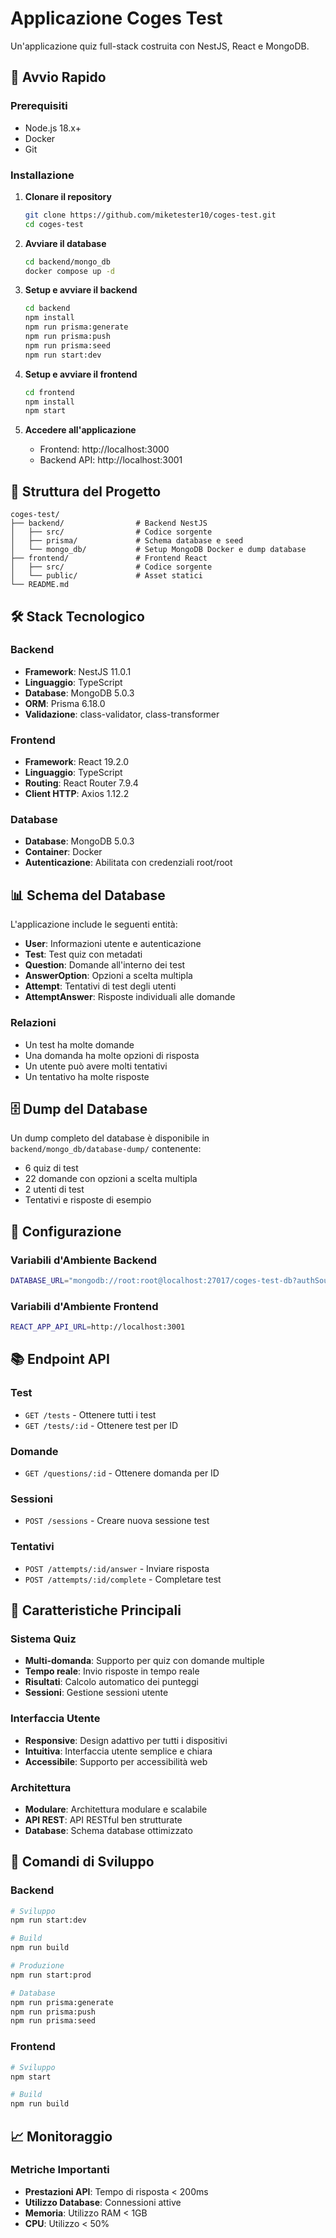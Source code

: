 # Applicazione Coges Test

Un'applicazione quiz full-stack costruita con NestJS, React e MongoDB.

## 🚀 Avvio Rapido

### Prerequisiti

- Node.js 18.x+
- Docker
- Git

### Installazione

1. **Clonare il repository**

   ```bash
   git clone https://github.com/miketester10/coges-test.git
   cd coges-test
   ```

2. **Avviare il database**

   ```bash
   cd backend/mongo_db
   docker compose up -d
   ```

3. **Setup e avviare il backend**

   ```bash
   cd backend
   npm install
   npm run prisma:generate
   npm run prisma:push
   npm run prisma:seed
   npm run start:dev
   ```

4. **Setup e avviare il frontend**

   ```bash
   cd frontend
   npm install
   npm start
   ```

5. **Accedere all'applicazione**
   - Frontend: http://localhost:3000
   - Backend API: http://localhost:3001

## 📁 Struttura del Progetto

```
coges-test/
├── backend/                # Backend NestJS
│   ├── src/                # Codice sorgente
│   ├── prisma/             # Schema database e seed
│   └── mongo_db/           # Setup MongoDB Docker e dump database
├── frontend/               # Frontend React
│   ├── src/                # Codice sorgente
│   └── public/             # Asset statici
└── README.md
```

## 🛠️ Stack Tecnologico

### Backend

- **Framework**: NestJS 11.0.1
- **Linguaggio**: TypeScript
- **Database**: MongoDB 5.0.3
- **ORM**: Prisma 6.18.0
- **Validazione**: class-validator, class-transformer

### Frontend

- **Framework**: React 19.2.0
- **Linguaggio**: TypeScript
- **Routing**: React Router 7.9.4
- **Client HTTP**: Axios 1.12.2

### Database

- **Database**: MongoDB 5.0.3
- **Container**: Docker
- **Autenticazione**: Abilitata con credenziali root/root

## 📊 Schema del Database

L'applicazione include le seguenti entità:

- **User**: Informazioni utente e autenticazione
- **Test**: Test quiz con metadati
- **Question**: Domande all'interno dei test
- **AnswerOption**: Opzioni a scelta multipla
- **Attempt**: Tentativi di test degli utenti
- **AttemptAnswer**: Risposte individuali alle domande

### Relazioni

- Un test ha molte domande
- Una domanda ha molte opzioni di risposta
- Un utente può avere molti tentativi
- Un tentativo ha molte risposte

## 🗄️ Dump del Database

Un dump completo del database è disponibile in `backend/mongo_db/database-dump/` contenente:

- 6 quiz di test
- 22 domande con opzioni a scelta multipla
- 2 utenti di test
- Tentativi e risposte di esempio

## 🔧 Configurazione

### Variabili d'Ambiente Backend

```bash
DATABASE_URL="mongodb://root:root@localhost:27017/coges-test-db?authSource=admin&directConnection=true&retryWrites=false"
```

### Variabili d'Ambiente Frontend

```bash
REACT_APP_API_URL=http://localhost:3001
```

## 📚 Endpoint API

### Test

- `GET /tests` - Ottenere tutti i test
- `GET /tests/:id` - Ottenere test per ID

### Domande

- `GET /questions/:id` - Ottenere domanda per ID

### Sessioni

- `POST /sessions` - Creare nuova sessione test

### Tentativi

- `POST /attempts/:id/answer` - Inviare risposta
- `POST /attempts/:id/complete` - Completare test

## 🎯 Caratteristiche Principali

### Sistema Quiz

- **Multi-domanda**: Supporto per quiz con domande multiple
- **Tempo reale**: Invio risposte in tempo reale
- **Risultati**: Calcolo automatico dei punteggi
- **Sessioni**: Gestione sessioni utente

### Interfaccia Utente

- **Responsive**: Design adattivo per tutti i dispositivi
- **Intuitiva**: Interfaccia utente semplice e chiara
- **Accessibile**: Supporto per accessibilità web

### Architettura

- **Modulare**: Architettura modulare e scalabile
- **API REST**: API RESTful ben strutturate
- **Database**: Schema database ottimizzato

## 🔧 Comandi di Sviluppo

### Backend

```bash
# Sviluppo
npm run start:dev

# Build
npm run build

# Produzione
npm run start:prod

# Database
npm run prisma:generate
npm run prisma:push
npm run prisma:seed
```

### Frontend

```bash
# Sviluppo
npm start

# Build
npm run build
```

## 📈 Monitoraggio

### Metriche Importanti

- **Prestazioni API**: Tempo di risposta < 200ms
- **Utilizzo Database**: Connessioni attive
- **Memoria**: Utilizzo RAM < 1GB
- **CPU**: Utilizzo < 50%
